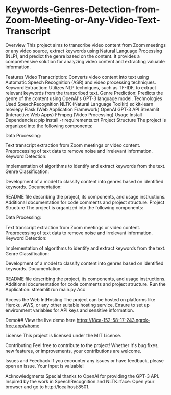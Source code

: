 # Keywords-Genres-Detection-from-Zoom-Meeting-or-Any-Video-Text-Transcript
Overview
This project aims to transcribe video content from Zoom meetings or any video source, extract keywords using Natural Language Processing (NLP), and predict the genre based on the content. It provides a comprehensive solution for analyzing video content and extracting valuable information.

Features
Video Transcription: Converts video content into text using Automatic Speech Recognition (ASR) and video processing techniques.
Keyword Extraction: Utilizes NLP techniques, such as TF-IDF, to extract relevant keywords from the transcribed text.
Genre Prediction: Predicts the genre of the content using OpenAI's GPT-3 language model.
Technologies Used
SpeechRecognition
NLTK (Natural Language Toolkit)
scikit-learn
moviepy
Flask (Web Application Framework)
OpenAI GPT-3 API
Streamlit (Interactive Web Apps)
FFmpeg (Video Processing)
Usage
Install Dependencies:
pip install -r requirements.txt
Project Structure
The project is organized into the following components:

Data Processing:

 Text transcript extraction from Zoom meetings or video content.
 Preprocessing of text data to remove noise and irrelevant information.
Keyword Detection:

 Implementation of algorithms to identify and extract keywords from the text.
Genre Classification:

 Development of a model to classify content into genres based on identified keywords.
Documentation:

 README file describing the project, its components, and usage instructions.
 Additional documentation for code comments and project structure.
Project Structure
The project is organized into the following components:

Data Processing:

 Text transcript extraction from Zoom meetings or video content.
 Preprocessing of text data to remove noise and irrelevant information.
Keyword Detection:

 Implementation of algorithms to identify and extract keywords from the text.
Genre Classification:

 Development of a model to classify content into genres based on identified keywords.
Documentation:

 README file describing the project, its components, and usage instructions.
 Additional documentation for code comments and project structure.
Run the Application:
streamlit run main.py Acc

Access the Web IntHosting
The project can be hosted on platforms like Heroku, AWS, or any other suitable hosting service. Ensure to set up environment variables for API keys and sensitive information.

Demo##
View the live demo here https://f8ca-152-58-17-243.ngrok-free.app/#home

License
This project is licensed under the MIT License.

Contributing
Feel free to contribute to the project! Whether it's bug fixes, new features, or improvements, your contributions are welcome.

Issues and Feedback
If you encounter any issues or have feedback, please open an issue. Your input is valuable!

Acknowledgments
Special thanks to OpenAI for providing the GPT-3 API. Inspired by the work in SpeechRecognition and NLTK.rface: Open your browser and go to http://localhost:8501.

